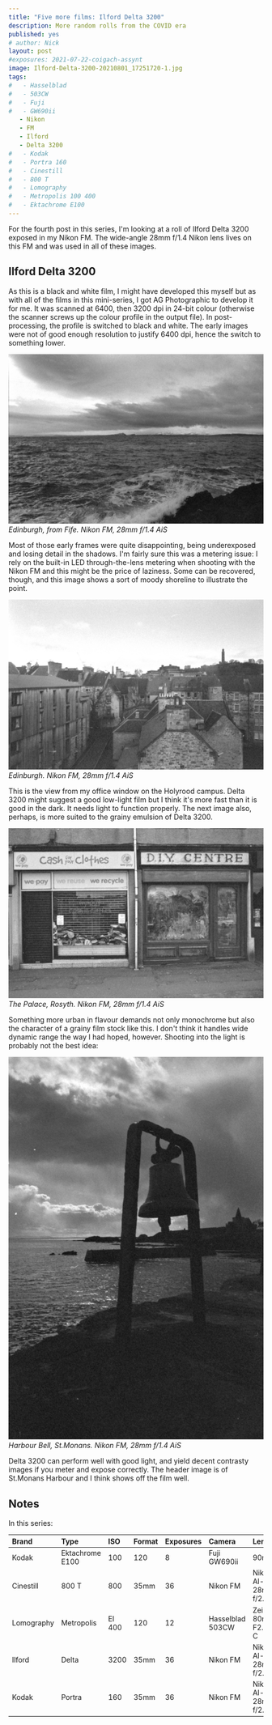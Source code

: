 ```yaml
---
title: "Five more films: Ilford Delta 3200"
description: More random rolls from the COVID era
published: yes
# author: Nick
layout: post
#exposures: 2021-07-22-coigach-assynt
image: Ilford-Delta-3200-20210801_17251720-1.jpg
tags:
#   - Hasselblad
#   - 503CW
#   - Fuji
#   - GW690ii
   - Nikon
   - FM
   - Ilford
   - Delta 3200
#   - Kodak
#   - Portra 160
#   - Cinestill
#   - 800 T
#   - Lomography
#   - Metropolis 100 400
#   - Ektachrome E100
---
```

For the fourth post in this series, I'm looking at a roll of Ilford Delta 3200 exposed in my Nikon FM. The wide-angle 28mm f/1.4 Nikon lens lives on this FM and was used in all of these images.

## Ilford Delta 3200

As this is a black and white film, I might have developed this myself but as with all of the films in this mini-series, I got AG Photographic to develop it for me. It was scanned at 6400, then 3200 dpi in 24-bit colour (otherwise the scanner screws up the colour profile in the output file). In post-processing, the profile is switched to black and white. The early images were not of good enough resolution to justify 6400 dpi, hence the switch to something lower.

![](/img/Ilford-Delta-3200-20210801_16112152.jpg)
*Edinburgh, from Fife. Nikon FM, 28mm f/1.4 AiS*

Most of those early frames were quite disappointing, being underexposed and losing detail in the shadows. I'm fairly sure this was a metering issue: I rely on the built-in LED through-the-lens metering when shooting with the Nikon FM and this might be the price of laziness. Some can be recovered, though, and this image shows a sort of moody shoreline to illustrate the point.

![](/img/Ilford-Delta-3200-20210801_17025154.jpg)
*Edinburgh. Nikon FM, 28mm f/1.4 AiS*

This is the view from my office window on the Holyrood campus. Delta 3200 might suggest a good low-light film but I think it's more fast than it is good in the dark. It needs light to function properly. The next image also, perhaps, is more suited to the grainy emulsion of Delta 3200.

![](/img/Ilford-Delta-3200-20210801_17174590.jpg)
*The Palace, Rosyth. Nikon FM, 28mm f/1.4 AiS*

Something more urban in flavour demands not only monochrome but also the character of a grainy film stock like this. I don't think it handles wide dynamic range the way I had hoped, however. Shooting into the light is probably not the best idea:

![](/img/Ilford-Delta-3200-20210801_17251720.jpg)
*Harbour Bell, St.Monans. Nikon FM, 28mm f/1.4 AiS*

Delta 3200 can perform well with good light, and yield decent contrasty images if you meter and expose correctly. The header image is of St.Monans Harbour and I think shows off the film well.

## Notes

In this series:

Brand|Type|ISO|Format|Exposures|Camera|Lens
:----|:---|:--|:-----|:--------|:-----|:----
Kodak|Ektachrome E100|100|120|8|Fuji GW690ii|90mm
Cinestill|800 T|800|35mm|36|Nikon FM|Nikon AI-s 28mm f/2.8 
Lomography|Metropolis|EI 400|120|12|Hasselblad 503CW|Zeiss 80mm F2.8 C
Ilford|Delta|3200|35mm|36|Nikon FM|Nikon AI-s 28mm f/2.8 
Kodak|Portra|160|35mm|36|Nikon FM|Nikon AI-s 28mm f/2.8 
